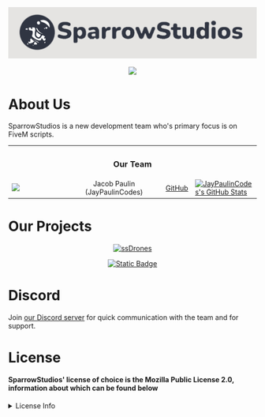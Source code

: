 <p align="center">
    <img src="https://github.com/SparrowStudios/.github/raw/master/.github/assets/sparrowStudiosBanner.png">
</p>
<p align="center">
    <a href="https://discord.gg/FTYjcbkzFn" alt="Discord">
        <img src="https://img.shields.io/discord/1116847034863984730?label=Discord&logo=Discord" />
    </a>
</p>

# About Us
SparrowStudios is a new development team who's primary focus is on FiveM scripts.

<div align="center">
    <table>
        <th colspan="4"><h3>Our Team</h3></th>
        <tr>
            <td width="128">
                <img src="https://avatars.githubusercontent.com/u/56453471?v=4" height="128" />
            </td>
            <td width="200">
                <div align="center">
                    Jacob Paulin 
                    <br> 
                    (JayPaulinCodes)
                </div>
            </td>
            <td>
                <div align="center">
                    <a href="https://github.com/JayPaulinCodes">GitHub</a>
                </div>
            </td>
            <td>
                <a href="https://github.com/JayPaulinCodes">
                    <img  alt="JayPaulinCodes's GitHub Stats" src="https://awesome-github-stats.azurewebsites.net/user-stats/JayPaulinCodes?cardType=github&preferLogin=true&Background=343434&Text=90DDFF" />
                </a>
            </td>
        </tr>
    </table>
</div>

# Our Projects

<p align="center">
    <a href="https://github.com/SparrowStudios/ssDrones">
        <img src="https://denvercoder1-github-readme-stats.vercel.app/api/pin/?username=SparrowStudios&repo=ssDrones&theme=radical&bg_color=343434&text_color=90DDFF&title_color=2F80ED" alt="ssDrones">
    </a>
</p>

<p align="center">
    <a href="https://github.com/orgs/SparrowStudios/repositories">
        <img alt="Static Badge" src="https://img.shields.io/badge/All%20Repos-All%20Repos?style=plastic&logo=github&labelColor=2962FF&color=2962FF&link=https%3A%2F%2Fgithub.com%2FSparrowStudios%3Ftab%3Drepositories&link=https%3A%2F%2Fgithub.com%2FSparrowStudios%3Ftab%3Drepositories">
    </a>
</p>


# Discord
Join [our Discord server](https://discord.gg/FTYjcbkzFn) for quick communication with the team and for support.

# License
#### SparrowStudios' license of choice is the Mozilla Public License 2.0, information about which can be found below
<details>
  <summary>License Info</summary>
This project uses the <b>Mozilla Public License 2.0</b>
<br>
Permissions of this weak copyleft license are conditioned on making available source code of licensed files and modifications of those files under the same license (or in certain cases, one of the GNU licenses). Copyright and license notices must be preserved. Contributors provide an express grant of patent rights. However, a larger work using the licensed work may be distributed under different terms and without source code for files added in the larger work.
<br>
<br>
The license can be read <a href="https://github.com/SparrowStudios/.github/blob/master/LICENSE">here</a>
<br>
<br>
The following table provides a breif overview of the license. Hovering each point will provide a more detailed description.

[permissions1]: ## "The licensed material and derivatives may be used for commercial purposes."
[permissions2]: ## "The licensed material may be distributed."
[permissions3]: ## "The licensed material may be modified."
[permissions4]: ## "This license provides an express grant of patent rights from contributors."
[permissions5]: ## "The licensed material may be used and modified in private."

[conditions1]: ## "Source code must be made available when the licensed material is distributed."
[conditions2]: ## "A copy of the license and copyright notice must be included with the licensed material."
[conditions3]: ## "Modifications must be released under the same license when distributing the licensed material. In some cases a similar or related license may be used."

[limitations1]: ## "This license includes a limitation of liability."
[limitations2]: ## "This license explicitly states that it does NOT grant trademark rights, even though licenses without such a statement probably do not grant any implicit trademark rights."
[limitations3]: ## "This license explicitly states that it does NOT provide any warranty."

| Permissions | Conditions | Limitations |
|---|---|---|
| [<img src="https://github.com/SparrowStudios/.github/raw/master/.github/assets/licenseSpriteGreen.png"> Commercial use][permissions1] <br> [<img src="https://github.com/SparrowStudios/.github/raw/master/.github/assets/licenseSpriteGreen.png"> Distribution][permissions2] <br> [<img src="https://github.com/SparrowStudios/.github/raw/master/.github/assets/licenseSpriteGreen.png"> Modification][permissions3] <br> [<img src="https://github.com/SparrowStudios/.github/raw/master/.github/assets/licenseSpriteGreen.png"> Patent use][permissions4] <br> [<img src="https://github.com/SparrowStudios/.github/raw/master/.github/assets/licenseSpriteGreen.png"> Private use][permissions5] | [<img src="https://github.com/SparrowStudios/.github/raw/master/.github/assets/licenseSpriteBlue.png"> Disclose source][conditions1] <br> [<img src="https://github.com/SparrowStudios/.github/raw/master/.github/assets/licenseSpriteBlue.png"> License and copyright notice][conditions3] <br> [<img src="https://github.com/SparrowStudios/.github/raw/master/.github/assets/licenseSpriteBlue.png"> Same license (file)][conditions2] | [<img src="https://github.com/SparrowStudios/.github/raw/master/.github/assets/licenseSpriteRed.png"> Liability][limitations1] <br> [<img src="https://github.com/SparrowStudios/.github/raw/master/.github/assets/licenseSpriteRed.png"> Trademark use][limitations2] <br> [<img src="https://github.com/SparrowStudios/.github/raw/master/.github/assets/licenseSpriteRed.png"> Warranty][limitations3] |

</details>
